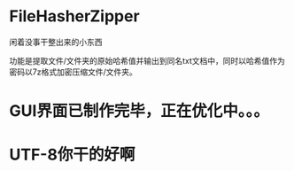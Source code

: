 # FileHasherZipper
闲着没事干整出来的小东西

功能是提取文件/文件夹的原始哈希值并输出到同名txt文档中，同时以哈希值作为密码以7z格式加密压缩文件/文件夹。

# GUI界面已制作完毕，正在优化中。。。

# UTF-8你干的好啊
